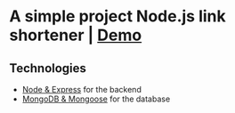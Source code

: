 # A simple project Node.js link shortener | [Demo](https://vast-bayou-55019.herokuapp.com/)

## Technologies

- [Node & Express](http://expressjs.com/) for the backend
- [MongoDB & Mongoose](https://mongoosejs.com/) for the database
